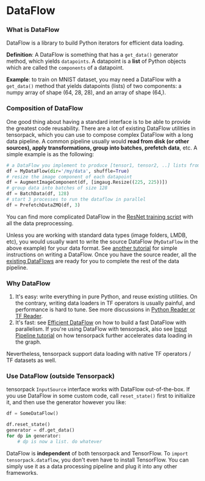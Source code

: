 
# DataFlow

### What is DataFlow

DataFlow is a library to build Python iterators for efficient data loading.

**Definition**: A DataFlow is something that has a `get_data()` generator method,
which yields `datapoints`.
A datapoint is a **list** of Python objects which are called the `components` of a datapoint.

**Example**: to train on MNIST dataset, you may need a DataFlow with a `get_data()` method
that yields datapoints (lists) of two components:
a numpy array of shape (64, 28, 28), and an array of shape (64,).

### Composition of DataFlow
One good thing about having a standard interface is to be able to provide
the greatest code reusability.
There are a lot of existing DataFlow utilities in tensorpack, which you can use to compose
complex DataFlow with a long data pipeline. A common pipeline usually
would __read from disk (or other sources), apply transformations, group into batches,
prefetch data__, etc. A simple example is as the following:

````python
# a DataFlow you implement to produce [tensor1, tensor2, ..] lists from whatever sources:
df = MyDataFlow(dir='/my/data', shuffle=True)
# resize the image component of each datapoint
df = AugmentImageComponent(df, [imgaug.Resize((225, 225))])
# group data into batches of size 128
df = BatchData(df, 128)
# start 3 processes to run the dataflow in parallel
df = PrefetchDataZMQ(df, 3)
````
You can find more complicated DataFlow in the [ResNet training script](../examples/ResNet/imagenet_utils.py)
with all the data preprocessing.

Unless you are working with standard data types (image folders, LMDB, etc),
you would usually want to write the source DataFlow (`MyDataFlow` in the above example) for your data format.
See [another tutorial](extend/dataflow.html)
for simple instructions on writing a DataFlow.
Once you have the source reader, all the [existing DataFlows](../modules/dataflow.html) are ready for you to complete
the rest of the data pipeline.

### Why DataFlow

1. It's easy: write everything in pure Python, and reuse existing utilities.
	 On the contrary, writing data loaders in TF operators is usually painful, and performance is hard to tune.
	 See more discussions in [Python Reader or TF Reader](input-source.html#python-reader-or-tf-reader).
2. It's fast: see [Efficient DataFlow](efficient-dataflow.html)
	on how to build a fast DataFlow with parallelism.
	If you're using DataFlow with tensorpack, also see [Input Pipeline tutorial](input-source.html)
	on how tensorpack further accelerates data loading in the graph.

Nevertheless, tensorpack support data loading with native TF operators / TF datasets as well.

### Use DataFlow (outside Tensorpack)
tensorpack `InputSource` interface works with DataFlow out-of-the-box.
If you use DataFlow in some custom code, call `reset_state()` first to initialize it,
and then use the generator however you like:
```python
df = SomeDataFlow()

df.reset_state()
generator = df.get_data()
for dp in generator:
	# dp is now a list. do whatever
```

DataFlow is __independent__ of both tensorpack and TensorFlow.
To `import tensorpack.dataflow`, you don't even have to install TensorFlow.
You can simply use it as a data processing pipeline and plug it into any other frameworks.

